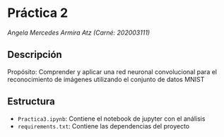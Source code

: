 # Práctica 2

*Angela Mercedes Armira Atz (Carné: 202003111)*

## Descripción
Propósito: Comprender y aplicar una red neuronal convolucional para el reconocimiento de imágenes utilizando el conjunto de datos MNIST

## Estructura
- `Practica3.ipynb`: Contiene el notebook de jupyter con el análisis
- `requirements.txt`: Contiene las dependencias del proyecto
